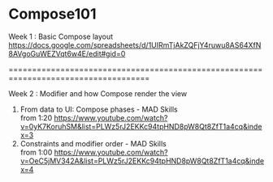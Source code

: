 # Compose101

Week 1 : Basic Compose layout
https://docs.google.com/spreadsheets/d/1UIRmTjAkZQFjY4ruwu8AS64XfN8AVgoGuWEZVqt6w4E/edit#gid=0

====================================================================================

Week 2 : Modifier and how Compose render the view
1. From data to UI: Compose phases - MAD Skills \
from 1:20
https://www.youtube.com/watch?v=0yK7KoruhSM&list=PLWz5rJ2EKKc94tpHND8pW8Qt8ZfT1a4cq&index=3
2. Constraints and modifier order - MAD Skills \
from 1:00
https://www.youtube.com/watch?v=OeC5jMV342A&list=PLWz5rJ2EKKc94tpHND8pW8Qt8ZfT1a4cq&index=4
